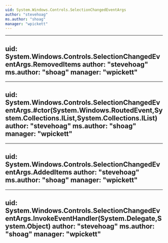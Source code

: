 ```yaml
---
uid: System.Windows.Controls.SelectionChangedEventArgs
author: "stevehoag"
ms.author: "shoag"
manager: "wpickett"
---
```


---
uid: System.Windows.Controls.SelectionChangedEventArgs.RemovedItems
author: "stevehoag"
ms.author: "shoag"
manager: "wpickett"
---

---
uid: System.Windows.Controls.SelectionChangedEventArgs.#ctor(System.Windows.RoutedEvent,System.Collections.IList,System.Collections.IList)
author: "stevehoag"
ms.author: "shoag"
manager: "wpickett"
---

---
uid: System.Windows.Controls.SelectionChangedEventArgs.AddedItems
author: "stevehoag"
ms.author: "shoag"
manager: "wpickett"
---

---
uid: System.Windows.Controls.SelectionChangedEventArgs.InvokeEventHandler(System.Delegate,System.Object)
author: "stevehoag"
ms.author: "shoag"
manager: "wpickett"
---
